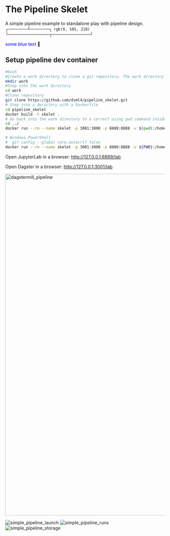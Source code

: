 # The Pipeline Skelet
A simple pipeline example to standalone play with pipeline design.
┌──────┴──────┐ `rgb(9, 105, 218)` └─────────────┬────────────┘

<span style="color:blue">some *blue* text</span> :tada:

## Setup pipeline dev container

```bash
#bash
#Create a work directory to clone a git repository. The work directory will be mounted to the container.   
mkdir work
#Step into the work directory
cd work
#Clone repository 
git clone https://github.com/dsml4/pipeline_skelet.git
# Step into a derictory with a Dockerfile 
cd pipeline_skelet
docker build -t skelet .
# Go back into the work directory to a correct using pwd command inside the next docker run instruction.
cd ../
docker run --rm --name skelet -p 3001:3000 -p 8889:8888 -v $(pwd):/home/jovyan/work -e DAGSTER_HOME=/home/jovyan/work/daghome skelet bash work/pipeline_skelet/start.sh
```
```bash
# Windows PowerShell
#  git config --global core.autocrlf false
docker run --rm --name skelet -p 3001:3000 -p 8889:8888 -v ${PWD}:/home/jovyan/work -e DAGSTER_HOME=/home/jovyan/work/daghome skelet bash work/pipeline_skelet/start.sh
```

Open JupyterLab in a browser: http://127.0.0.1:8889/lab

Open Dagster in a browser: http://127.0.0.1:3001/lab

<img width="1076" alt="dagstermill_pipeline" src="https://user-images.githubusercontent.com/1010096/228957557-65f90e12-7901-46b7-935f-40a999511184.png">

![simple_pipeline_launch](https://user-images.githubusercontent.com/1010096/225409534-34c6ea26-f809-427a-ae12-5ed7a408b0e7.png)
![simple_pipeline_runs](https://user-images.githubusercontent.com/1010096/225409578-986b7f25-092d-4fe0-89d4-983cfbc0a95a.png)
![simple_pipeline_storage](https://user-images.githubusercontent.com/1010096/225410761-557bea3e-670e-4359-beb1-91b45bae1003.png)
